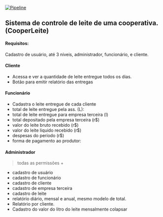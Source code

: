 [![Pipeline](https://github.com/Joao-Bittencourt/cooper-leite/actions/workflows/ci.yml/badge.svg)](https://github.com/Joao-Bittencourt/cooper-leite/actions/workflows/ci.yml)


## Sistema de controle de leite de uma cooperativa. (CooperLeite)

#### Requisitos:

Cadastro de usuário, até 3 níveis, administrador, funcionário, e cliente.

#### Cliente

- Acessa e ver a quantidade de leite entregue todos os dias.
- Botão para emitir relatório das entregas

#### Funcionário
- Cadastra o leite entregue de cada cliente
- total de leite entregue pela ass. (L):
- total de leite entregue para empresa terceira (l)
- total depositado pela empresa terceira (r$)
- valor do leite bruto recebido (r$)
- valor do leite liquido recebido (r$)
- despesas do período (r$)
- forma de pagamento ao produtor:

#### Administrador  
> todas as permissões +
- cadastro de usuário
- cadastro de funcionário
- cadastro de cliente
- cadastro de empresa terceira
- cadastro de leite
- relatório diário, mensal e anual, mesmo modelo de total.
- Relatório por cliente.
- Cadastro do valor do litro do leite mensalmente colapsar